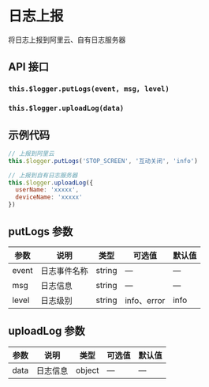 # 日志上报

将日志上报到阿里云、自有日志服务器

## API 接口

### `this.$logger.putLogs(event, msg, level)`

### `this.$logger.uploadLog(data)`

## 示例代码

```js
// 上报到阿里云
this.$logger.putLogs('STOP_SCREEN', '互动关闭', 'info')

// 上报到自有日志服务器
this.$logger.uploadLog({
  userName: 'xxxxx',
  deviceName: 'xxxxx'
})
```

## putLogs 参数

| 参数  | 说明         | 类型   | 可选值      | 默认值 |
| ----- | ------------ | ------ | ----------- | ------ |
| event | 日志事件名称 | string | —           | —      |
| msg   | 日志信息     | string | —           | —      |
| level | 日志级别     | string | info、error | info   |

## uploadLog 参数

| 参数 | 说明     | 类型   | 可选值 | 默认值 |
| ---- | -------- | ------ | ------ | ------ |
| data | 日志信息 | object | —      | —      |
